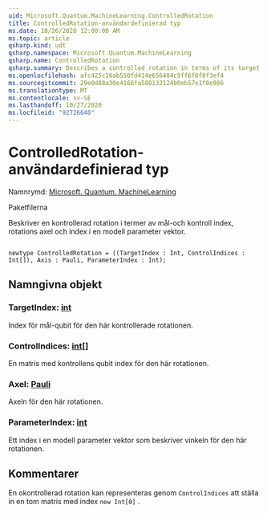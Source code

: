 ```yaml
---
uid: Microsoft.Quantum.MachineLearning.ControlledRotation
title: ControlledRotation-användardefinierad typ
ms.date: 10/26/2020 12:00:00 AM
ms.topic: article
qsharp.kind: udt
qsharp.namespace: Microsoft.Quantum.MachineLearning
qsharp.name: ControlledRotation
qsharp.summary: Describes a controlled rotation in terms of its target and control indices, rotation axis, and index into a model parameter vector.
ms.openlocfilehash: afc425c16ab550fd414e656484c9ff6f0f8f3ef4
ms.sourcegitcommit: 29e0d88a30e4166fa580132124b0eb57e1f0e986
ms.translationtype: MT
ms.contentlocale: sv-SE
ms.lasthandoff: 10/27/2020
ms.locfileid: "92726640"
---
```

# <a name="controlledrotation-user-defined-type"></a>ControlledRotation-användardefinierad typ

Namnrymd: [Microsoft. Quantum. MachineLearning](xref:Microsoft.Quantum.MachineLearning)

Paketfilerna [](https://nuget.org/packages/)


Beskriver en kontrollerad rotation i termer av mål-och kontroll index, rotations axel och index i en modell parameter vektor.

```qsharp

newtype ControlledRotation = ((TargetIndex : Int, ControlIndices : Int[]), Axis : Pauli, ParameterIndex : Int);
```



## <a name="named-items"></a>Namngivna objekt

### <a name="targetindex--int"></a>TargetIndex: [int](xref:microsoft.quantum.lang-ref.int)

Index för mål-qubit för den här kontrollerade rotationen.
### <a name="controlindices--int"></a>ControlIndices: [int](xref:microsoft.quantum.lang-ref.int)[]

En matris med kontrollens qubit index för den här rotationen.
### <a name="axis--pauli"></a>Axel: [Pauli](xref:microsoft.quantum.lang-ref.pauli)

Axeln för den här rotationen.
### <a name="parameterindex--int"></a>ParameterIndex: [int](xref:microsoft.quantum.lang-ref.int)

Ett index i en modell parameter vektor som beskriver vinkeln för den här rotationen.

## <a name="remarks"></a>Kommentarer

En okontrollerad rotation kan representeras genom `ControlIndices` att ställa in en tom matris med index `new Int[0]` .